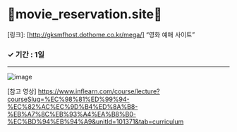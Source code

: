 # 🎫movie_reservation.site🎫


[링크]: [http://gksmfhost.dothome.co.kr/mega/] “영화 예매 사이트”

<h3>✓ 기간 : 1일 </h3>
<hr>

![image](https://github.com/c1oud-dev/BOJ/assets/117587834/bddd4985-7388-4d9a-9399-cc75bb8f818a)


[참고 영상] https://www.inflearn.com/course/lecture?courseSlug=%EC%98%81%ED%99%94-%EC%82%AC%EC%9D%B4%ED%8A%B8-%EB%A7%8C%EB%93%A4%EA%B8%B0-%EC%BD%94%EB%94%A9&unitId=101371&tab=curriculum

